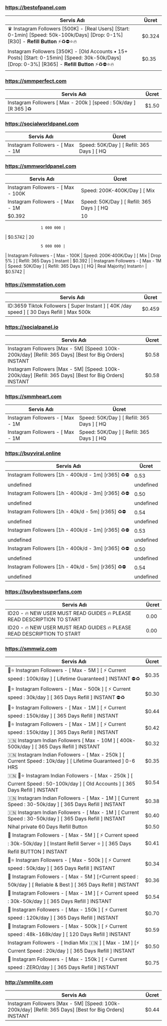### https://bestofpanel.com

| Servis Adı | Ücret |
|------------|-------|
| ♛ Instagram Followers [500K] - [Real Users] [Start: 0-1min] [Speed: 50k-100k/Days] [Drop: 0-1%] [R30] - 𝐑𝐞𝐟𝐢𝐥𝐥 𝐁𝐮𝐭𝐭𝐨𝐧 ⚡️♻⛔⭐🔥 | $0.324 |
| Instagram Followers [350K] - [Old Accounts • 15+ Posts] [Start: 0-15min] [Speed: 30k-50k/Days] [Drop: 0-3%] [R365] - 𝐑𝐞𝐟𝐢𝐥𝐥 𝐁𝐮𝐭𝐭𝐨𝐧 ⚡️♻⛔⭐🔥 | $0.35 |

### https://smmperfect.com

| Servis Adı | Ücret |
|------------|-------|
| Instagram Followers [ Max - 200k ] [speed : 50k/day ] [R 365 ]♻️ | $1.50 |

### https://socialworldpanel.com

| Servis Adı | Ücret |
|------------|-------|
| Instagram Followers - [ Max - 1M | Speed: 50K/Day ] [ Refill: 365 Days ] [ HQ | Real Majority] Instant🔥 | $0.6102 |

### https://smmworldpanel.com

| Servis Adı | Ücret |
|------------|-------|
| Instagram Followers - [ Max - 100K | Speed: 200K-400K/Day ] [ Mix | Drop 5% ] [ Refill: 365 Days ] Instant | $0.392 $ |
| Instagram Followers - [ Max - 1M | Speed: 50K/Day ] [ Refill: 365 Days ] [ HQ | Real Majority] Instant🔥 | $0.5742 $ |
| $0.392 | 10
                    
                    1 000 000 |
| $0.5742 | 20
                    
                    5 000 000 |
| Instagram Followers - [ Max - 100K | Speed: 200K-400K/Day ] [ Mix | Drop 5% ] [ Refill: 365 Days ] Instant | $0.392 |
| Instagram Followers - [ Max - 1M | Speed: 50K/Day ] [ Refill: 365 Days ] [ HQ | Real Majority] Instant🔥 | $0.5742 |

### https://smmstation.com

| Servis Adı | Ücret |
|------------|-------|
| ID:3659 Tiktok Followers [ Super Instant ] [ 40K /day speed ] [ 30 Days Refill ] Max 500k | $0.459 |

### https://socialpanel.io

| Servis Adı | Ücret |
|------------|-------|
| Instagram Followers [Max - 5M] [Speed: 100k-200k/day] [Refill: 365 Days] [Best for Big Orders] INSTANT | $0.58 |
| Instagram Followers [Max - 5M] [Speed: 100k-200k/day] [Refill: 365 Days] [Best for Big Orders] INSTANT | $0.58 |

### https://smmheart.com

| Servis Adı | Ücret |
|------------|-------|
| Instagram Followers - [ Max - 1M | Speed: 50K/Day ] [ Refill: 365 Days ] [ HQ | Real Majority] Instant🔥 | $0.589 |
| Instagram Followers - [ Max - 1M | Speed: 50K/Day ] [ Refill: 365 Days ] [ HQ | Real Majority] Instant🔥 | $0.589 |

### https://buyviral.online

| Servis Adı | Ücret |
|------------|-------|
| Instagram Followers [1h - 400k/d - 1m] [r365] ♻⛔ | 0.53 |
| undefined | undefined |
| Instagram Followers [1h - 400k/d - 3m] [r365] ♻⛔ | 0.50 |
| undefined | undefined |
| Instagram Followers [1h - 40k/d - 5m] [r365] ♻⛔ | 0.54 |
| undefined | undefined |
| Instagram Followers [1h - 400k/d - 1m] [r365] ♻⛔ | 0.53 |
| undefined | undefined |
| Instagram Followers [1h - 400k/d - 3m] [r365] ♻⛔ | 0.50 |
| undefined | undefined |
| Instagram Followers [1h - 40k/d - 5m] [r365] ♻⛔ | 0.54 |
| undefined | undefined |

### https://buybestsuperfans.com

| Servis Adı | Ücret |
|------------|-------|
| ID20 - 🔥 NEW USER MUST READ GUIDES 🔥 PLEASE READ DESCRIPTION TO START | 0.00 |
| ID20 - 🔥 NEW USER MUST READ GUIDES 🔥 PLEASE READ DESCRIPTION TO START | 0.00 |

### https://smmwiz.com

| Servis Adı | Ücret |
|------------|-------|
| 💎⭐ Instagram Followers - [ Max - 5M ] [ ⚡ Current speed : 100k/day ] [ Lifetime Guaranteed  ] INSTANT ⛔♻️ | $0.35 |
| 💎⭐ Instagram Followers - [ Max - 500k ] [ ⚡ Current speed : 30k/day ] [ 365 Days Refill ]  INSTANT ⛔♻️ | $0.30 |
| 💎⭐ Instagram Followers - [ Max - 1M ] [ ⚡ Current speed : 150k/day ] [ 365 Days Refill ] INSTANT | $0.44 |
| 💎⭐ Instagram Followers - [ Max - 1M ] [ ⚡ Current speed : 150k/day ] [ 365 Days Refill ] INSTANT | $0.42 |
| 🇮🇳 Instagram Indian Followers [ Max - 10M ] [ 400k-500k/day ] [ 365 Days Refill ] INSTANT | $0.32 |
| 🇮🇳 Instagram Indian Followers - [ Max - 250k ] [ Current Speed : 10k/day ]  [ Lifetime Guaranteed ] 0-6 HRS | $0.35 |
| 🇮🇳 💎⭐ Instagram Indian Followers - [ Max - 250k ] [ Current Speed : 50-100k/day ] [ Old Accounts ] [ 365 Days Refill ] INSTANT | $0.54 |
| 🇮🇳 Instagram Indian Followers - [ Max - 1M ] [ Current Speed : 30-50k/day ]  [ 365 Days Refill ]  INSTANT | $0.38 |
| 🇮🇳 Instagram Indian Followers - [ Max - 1M ] [ Current Speed : 30-50k/day ] [ 365 Days Refill ] INSTANT | $0.40 |
| Nihal private 60 Days Refill Button | $0.50 |
| 💎 Instagram Followers - [ Max - 5M ] [ ⚡ Current speed : 30k-50k/day ] [ Instant Refill Server ⭐ ] [ 365 Days Refill BUTTON ] INSTANT | $0.41 |
| 💎⭐ Instagram Followers - [ Max - 500k ] [ ⚡ Current speed : 50k/day ] [ 365 Days Refill ] INSTANT | $0.34 |
| 💎 Instagram Followers - [ Max - 5M ] [⚡Current speed : 50k/day ] [ Reliable & Best ] [ 365 Days Refill ] INSTANT | $0.36 |
| 💎 Instagram Followers - [ Max - 1M ] [ ⚡ Current speed : 30k-50k/day ] [ 365 Days Refill ] INSTANT | $0.54 |
| 💎 Instagram Followers - [ Max - 150k ] [ ⚡ Current speed : 120k/day ] [ 365 Days Refill ] INSTANT | $0.70 |
| 💎 Instagram Followers - [ Max - 500k ] [ ⚡ Current speed : 48k-168k/day ] [ 120 Days Refill ] INSTANT | $0.59 |
| Instagram Followers - [ Indian  Mix 🇮🇳 ] [ Max - 1M ] [⚡ Current Speed : 20k/day ] [ 365 Days Refill ] INSTANT | $0.50 |
| 💎 Instagram Followers - [ Max - 150k ] [ ⚡ Current speed : ZERO/day ] [ 365 Days Refill ] INSTANT | $0.75 |

### http://smmlite.com

| Servis Adı | Ücret |
|------------|-------|
| Instagram Followers [Max - 5M] [Speed: 100k-200k/day] [Refill: 365 Days] [Best for Big Orders] INSTANT | $0.44 |

